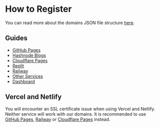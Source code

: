 # How to Register
You can read more about the domains JSON file structure [here](domain-structure).

## Guides
- [GitHub Pages](github_pages)
- [Hashnode Blogs](hashnode)
- [Cloudflare Pages](cloudflare_pages)
- [Replit](replit)
- [Railway](railway)
- [Other Services](other)
- [Dashboard](dashboard)

## Vercel and Netlify
You will encounter an SSL certificate issue when using Vercel and Netlify. Neither service will work with our domains. It is recommended to use [GitHub Pages](https://pages.github.com), [Railway](https://railway.app) or [Cloudflare Pages](https://pages.dev) instead.
